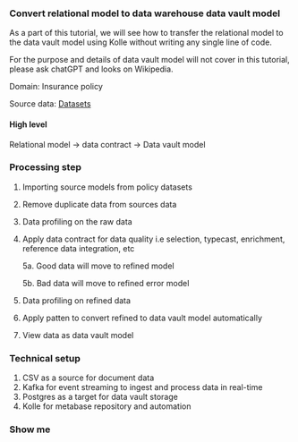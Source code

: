 ### Convert relational model to data warehouse data vault model

As a part of this tutorial, we will see how to transfer the relational model to the data vault model using Kolle without writing any single line of code.

For the purpose and details of data vault model will not cover in this tutorial, please ask chatGPT and looks on Wikipedia.

Domain: Insurance policy

Source data: [Datasets](https://github.com/databricks-industry-solutions/dlt-insurance-claims/blob/main/data/samples/mysql/policies.csv)

#### High level

Relational model -> data contract -> Data vault model

### Processing step

1. Importing source models from policy datasets
2. Remove duplicate data from sources data
3. Data profiling on the raw data
4. Apply data contract for data quality i.e selection, typecast, enrichment, reference data integration, etc

   5a. Good data will move to refined model

   5b. Bad data will move to refined error model
5. Data profiling on refined data
6. Apply patten to convert refined to data vault model automatically
7. View data as data vault model

### Technical setup

1. CSV as a source for document data
2. Kafka for event streaming to ingest and process data in real-time
3. Postgres as a target for data vault storage
4. Kolle for metabase repository and automation

### Show me
